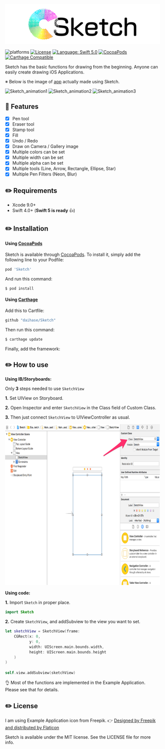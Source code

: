 <div style="text-align: center; width: 100%">
<img src="Documents/Sketch.png" width: 100% height: 100% alt="Sketch Logo">
</div>

![platforms](https://img.shields.io/badge/platforms-iOS-333333.svg)
[![License](https://img.shields.io/cocoapods/l/Sketch.svg?style=flat)](http://cocoapods.org/pods/Sketch)
[![Language: Swift 5.0](https://img.shields.io/badge/swift-5.0-4BC51D.svg?style=flat)](https://developer.apple.com/swift)
[![CocoaPods](https://img.shields.io/badge/Cocoa%20Pods-✓-4BC51D.svg?style=flat)](https://cocoapods.org/pods/Sketch)
[![Carthage Compatible](https://img.shields.io/badge/Carthage-compatible-4BC51D.svg?style=flat)](https://github.com/Carthage/Carthage)

Sketch has the basic functions for drawing from the beginning. Anyone can easily create drawing iOS Applications.

※ Below is the image of [app](https://itunes.apple.com/us/app/doodle-maker--paint%20and%20draw-/id1185784566?mt=8) actually made using Sketch.

![Sketch_animation1](https://raw.github.com/wiki/daihase/resource_manage/gifs/sketch-gif-image-1.gif)
![Sketch_animation2](https://raw.github.com/wiki/daihase/resource_manage/gifs/sketch-gif-image-2.gif)
![Sketch_animation3](https://raw.github.com/wiki/daihase/resource_manage/gifs/sketch-gif-image-3.gif)

## :memo: Features
- [x] Pen tool
- [x] Eraser tool
- [x] Stamp tool
- [x] Fill
- [x] Undo / Redo
- [x] Draw on Camera / Gallery image
- [x] Multiple colors can be set
- [x] Multiple width can be set
- [x] Multiple alpha can be set
- [x] Multiple tools (Line, Arrow, Rectangle, Ellipse, Star)
- [x] Multiple Pen Filters (Neon, Blur)

## :pencil2: Requirements
- Xcode 9.0+
- Swift 4.0+ (**Swift 5 is ready** :thumbsup:)

## :pencil2: Installation

#### Using [CocoaPods](https://cocoapods.org)

Sketch is available through [CocoaPods](http://cocoapods.org). To install
it, simply add the following line to your Podfile:

```ruby
pod 'Sketch'
```

And run this command:
```ruby
$ pod install
 ```

#### Using [Carthage](https://github.com/Carthage/Carthage)

Add this to Cartfile:
```ruby
github "daihase/Sketch"
```

Then run this command:
```ruby
$ carthage update
```

Finally, add the framework:


## :pencil2: How to use

**Using IB/Storyboards:**

Only **3** steps needed to use `SketchView`

  **1.** Set UIView on Storyboard.

  **2.** Open Inspector and enter `SketchView` in the Class field of Custom Class.

  **3.** Then just connect `SketchView` to UIViewController as usual.

<img src="Documents/Storyboard.png" width="797" height="522" alt="Sketch Logo">

**Using code:**

  **1.** Import `Sketch` in proper place.
```swift
import Sketch
```

**2.** Create `SketchView`, and addSubview to the view you want to set.

```Swift
let sketchView = SketchView(frame:
    CGRect(x: 0,
           y: 0,
           width: UIScreen.main.bounds.width,
           height: UIScreen.main.bounds.height
    )
)

self.view.addSubview(sketchView)
```

:ok_hand: Most of the functions are implemented in the Example Application. Please see that for details.

## :pencil2: License

I am using Example Application icon from Freepik.  :point_right: [Designed by Freepik and distributed by Flaticon](https://www.freepik.com/)

Sketch is available under the MIT license. See the LICENSE file for more info.
